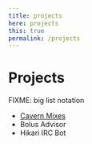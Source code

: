 ```yaml
---
title: projects
here: projects
this: true
permalink: /projects
---
```


# Projects

FIXME: big list notation

 - [Cavern Mixes](cvmix.html)
 - Bolus Advisor
 - Hikari IRC Bot